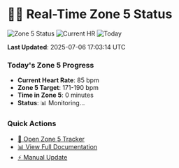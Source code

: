 # 🏃‍♂️ Real-Time Zone 5 Status

![Zone 5 Status](https://img.shields.io/badge/Zone%205-MONITORING-blue)
![Current HR](https://img.shields.io/badge/Current%20HR-85%20bpm-orange)
![Today](https://img.shields.io/badge/Today-0%20min-green)

**Last Updated**: 2025-07-06 17:03:14 UTC

### Today's Zone 5 Progress
- **Current Heart Rate**: 85 bpm
- **Zone 5 Target**: 171-190 bpm
- **Time in Zone 5**: 0 minutes
- **Status**: 📊 Monitoring...

### Quick Actions
- [📱 Open Zone 5 Tracker](https://anhsrepo.github.io/anhsrepo/zone5-tracker.html)
- [📊 View Full Documentation](./ZONE5_TRACKER.md)
- [⚡ Manual Update](https://github.com/anhsrepo/anhsrepo/actions/workflows/zone5-update.yml)
